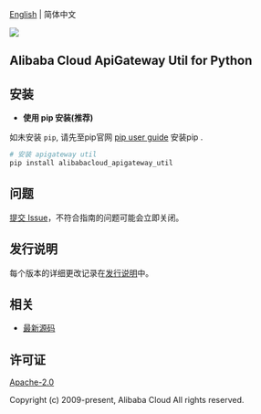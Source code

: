 [English](README.md) | 简体中文

![](https://aliyunsdk-pages.alicdn.com/icons/AlibabaCloud.svg)

## Alibaba Cloud ApiGateway Util for Python


## 安装

- **使用 pip 安装(推荐)**

如未安装 `pip`, 请先至pip官网 [pip user guide](https://pip.pypa.io/en/stable/installing/ "pip User Guide") 安装pip .

```bash
# 安装 apigateway util
pip install alibabacloud_apigateway_util
```

## 问题
[提交 Issue](https://github.com/aliyun/alibabacloud-apigateway-core-sdk/issues/new)，不符合指南的问题可能会立即关闭。

## 发行说明
每个版本的详细更改记录在[发行说明](./ChangeLog.md)中。

## 相关
* [最新源码](https://github.com/aliyun/alibabacloud-apigateway-core-sdk)

## 许可证
[Apache-2.0](http://www.apache.org/licenses/LICENSE-2.0)

Copyright (c) 2009-present, Alibaba Cloud All rights reserved.

